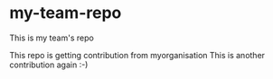 my-team-repo
============

This is my team's repo

This repo is getting contribution from myorganisation
This is another contribution again :-)
